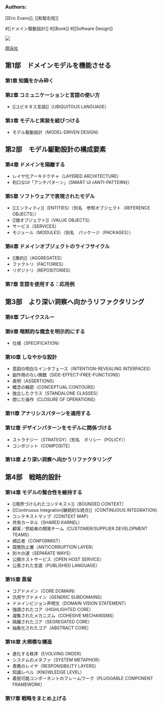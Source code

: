 ### Authors:
[[Eric Evans]], [[和智右桂]]

#[[ドメイン駆動設計]] #[[Book]] #[[Software Design]]

![](https://www.seshop.com/static/images/product/13087/L.png)

[翔泳社](https://www.shoeisha.co.jp/book/detail/9784798126708)

## 第1部　ドメインモデルを機能させる
### 第1章 知識をかみ砕く
### 第2章 コミュニケーションと言語の使い方
- [[ユビキタス言語]]（UBIQUITOUS LANGUAGE）
### 第3章 モデルと実装を結びつける
- モデル駆動設計（MODEL-DRIVEN DESIGN）
## 第2部　モデル駆動設計の構成要素
### 第4章 ドメインを隔離する
- レイヤ化アーキテクチャ（LAYERED ARCHITECTURE）
- 利口なUI「アンチパターン」（SMART UI ﾒANTI-PATTERNﾓ）
### 第5章 ソフトウェアで表現されたモデル
- [[エンティティ]]（ENTITIES）（別名　参照オブジェクト（REFERENCE OBJECTS））
- [[値オブジェクト]]（VALUE OBJECTS）
- サービス（SERVICES）
- モジュール（MODULES）（別名　パッケージ（PACKAGES））
### 第6章 ドメインオブジェクトのライフサイクル
- [[集約]]（AGGREGATES）
- ファクトリ（FACTORIES）
- リポジトリ（REPOSITORIES）
### 第7章 言語を使用する：応用例
## 第3部　より深い洞察へ向かうリファクタリング
### 第8章 ブレイクスルー
### 第9章 暗黙的な概念を明示的にする
- 仕様（SPECIFICATION）
### 第10章 しなやかな設計
- 意図の明白なインタフェース（INTENTION-REVEALING INTERFACES）
- 副作用のない関数（SIDE-EFFECT-FREE-FUNCTIONS）
- 表明（ASSERTIONS）
- 概念の輪郭（CONCEPTUAL CONTOURS）
- 独立したクラス（STANDALONE CLASSES）
- 閉じた操作（CLOSURE OF OPERATIONS）
### 第11章 アナリシスパターンを適用する
### 第12章 デザインパターンをモデルに関係づける
- ストラテジー（STRATEGY）（別名　ポリシー（POLICY））
- コンポジット（COMPOSITE）
### 第13章 より深い洞察へ向かうリファクタリング
## 第4部　戦略的設計
### 第14章 モデルの整合性を維持する
- [[境界づけられたコンテキスト]]（BOUNDED CONTEXT）
- [[Continuous Integration|継続的な統合]]（CONTINUOUS INTEGRATION）
- コンテキストマップ（CONTEXT MAP）
- 共有カーネル（SHARED KARNEL）
- 顧客／供給者の開発チーム（CUSTOMER/SUPPLIER DEVELOPMENT TEAMS）
- 順応者（CONFORMIST）
- 腐敗防止層（ANTICORRUPTION LAYER）
- 別々の道（SEPARATE WAYS）
- 公開ホストサービス（OPEN HOST SERVICE）
- 公表された言語（PUBLISHED LANGUAGE）
### 第15章 蒸留
- コアドメイン（CORE DOMAIN）
- 汎用サブドメイン（GENERIC SUBDOMAINS）
- ドメインビジョン声明文（DOMAIN VISION STATEMENT）
- 強調されたコア（HIGHLIGHTED CORE）
- 凝集されたメカニズム（COHESIVE MECHANISMS）
- 隔離されたコア（SEGREGATED CORE）
- 抽象化されたコア（ABSTRACT CORE）
### 第16章 大規模な構造
- 進化する秩序（EVOLVING ORDER）
- システムのメタファ（SYSTEM METAPHOR）
- 責務のレイヤ（RESPONSIBILITY LAYERS）
- 知識レベル（KNOWLEDGE LEVEL）
- 着脱可能コンポーネントのフレームワーク（PLUGGABLE COMPONENT FRAMEWORK）
### 第17章 戦略をまとめ上げる